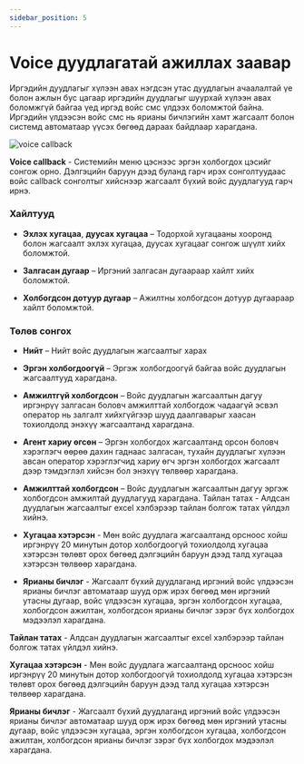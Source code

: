 ```yaml
---
sidebar_position: 5
---
```


# Voice дуудлагатай ажиллах заавар

Иргэдийн дуудлагыг хүлээн авах нэгдсэн утас дуудлагын ачаалалтай үе болон ажлын бус цагаар иргэдийн дуудлагыг шуурхай хүлээн авах боломжгүй байгаа үед иргэд войс смс үлдээх боломжтой байна. Иргэдийн үлдээсэн войс смс нь ярианы бичлэгийн хамт жагсаалт болон системд автоматаар үүсэх бөгөөд дараах байдлаар харагдана.

![voice callback](/img/voice-callback.png)

**Voice callback** - Системийн меню цэснээс эргэн холбогдох цэсийг сонгож орно. Дэлгэцийн баруун дээд буланд гарч ирэх сонголтуудаас войс callback сонголтыг хийснээр жагсаалт бүхий войс дуудлагууд гарч ирнэ.

### Хайлтууд

- **Эхлэх хугацаа**, **дуусах хугацаа** – Тодорхой хугацааны хооронд болон жагсаалт эхлэх хугацаа, дуусах хугацааг сонгож шүүлт хийх боломжтой.

- **Залгасан дугаар** – Иргэний залгасан дугаараар хайлт хийх боломжтой.

- **Холбогдсон дотуур дугаар** – Ажилтны холбогдсон дотуур дугаараар хайлт боломжтой.

### Төлөв сонгох

- **Нийт** – Нийт войс дуудлагын жагсаалтыг харах

- **Эргэн холбогдоогүй** – Эргэж холбогдоогүй байгаа войс дуудлагын жагсаалтууд харагдана.

- **Амжилтгүй холбогдсон** – Войс дуудлагын жагсаалтын дагуу иргэнрүү залгасан боловч амжилттай холбогдож чадаагүй эсвэл оператор нь залгалт хийхгүйгээр шууд даалгаварыг хаасан тохиолдолд энэхүү жагсаалтанд харагдана.

- **Агент хариу өгсөн** – Эргэн холбогдох жагсаалтанд орсон боловч хэрэглэгч өөрөө дахин гаднаас залгасан, тухайн дуудлагыг хүлээн авсан оператор хэрэглэгчид хариу өгч эргэн холбогдох жагсаалт дээр тэмдэглэл хийсэн бол энэхүү төлвөөр харагдана.

- **Амжилттай холбогдсон** – Войс дуудлагын жагсаалтын дагуу эргэж холбогдсон амжилтай дуудлагууд харагдана.
  Тайлан татах - Алдсан дуудлагын жагсаалтыг excel хэлбэрээр тайлан болгож татах үйлдэл хийнэ.

- **Хугацаа хэтэрсэн** - Мөн войс дуудлага жагсаалтанд орсноос хойш иргэнрүү 20 минутын дотор холбогдоогүй тохиолдолд хугацаа хэтэрсэн төлөвт орох бөгөөд дэлгэцийн баруун дээд талд хугацаа хэтэрсэн төлвөөр харагдана.

- **Ярианы бичлэг** - Жагсаалт бүхий дуудлаганд иргэний войс үлдээсэн ярианы бичлэг автоматаар шууд орж ирэх бөгөөд мөн иргэний утасны дугаар, войс үлдээсэн хугацаа, эргэн холбогдсон хугацаа, холбогдсон ажилтан, холбогдсон ярианы бичлэг зэрэг бүх холбогдох мэдээлэл харагдана.

**Тайлан татах** - Алдсан дуудлагын жагсаалтыг excel хэлбэрээр тайлан болгож татах үйлдэл хийнэ.

**Хугацаа хэтэрсэн** - Мөн войс дуудлага жагсаалтанд орсноос хойш иргэнрүү 20 минутын дотор холбогдоогүй тохиолдолд хугацаа хэтэрсэн төлөвт орох бөгөөд дэлгэцийн баруун дээд талд хугацаа хэтэрсэн төлвөөр харагдана.

**Ярианы бичлэг** - Жагсаалт бүхий дуудлаганд иргэний войс үлдээсэн ярианы бичлэг автоматаар шууд орж ирэх бөгөөд мөн иргэний утасны дугаар, войс үлдээсэн хугацаа, эргэн холбогдсон хугацаа, холбогдсон ажилтан, холбогдсон ярианы бичлэг зэрэг бүх холбогдох мэдээлэл харагдана.
